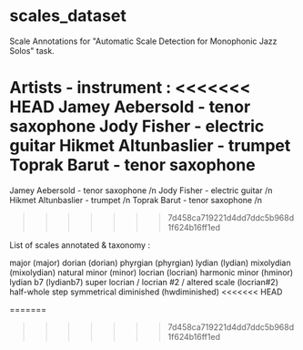 # scales_dataset
Scale Annotations for "Automatic Scale Detection for Monophonic Jazz Solos" task.

Artists - instrument :
<<<<<<< HEAD
Jamey Aebersold - tenor saxophone 
Jody Fisher - electric guitar 
Hikmet Altunbaslier - trumpet 
Toprak Barut - tenor saxophone 
=======
Jamey Aebersold - tenor saxophone /n
Jody Fisher - electric guitar /n
Hikmet Altunbaslier - trumpet /n
Toprak Barut - tenor saxophone /n
>>>>>>> 7d458ca719221d4dd7ddc5b968d1f624b16ff1ed

List of scales annotated & taxonomy :

major (major)
dorian (dorian)
phyrgian (phyrgian)
lydian (lydian)
mixolydian (mixolydian)
natural minor (minor)
locrian (locrian)
harmonic minor (hminor)
lydian b7 (lydianb7)
super locrian / locrian #2 / altered scale (locrian#2)
half-whole step symmetrical diminished (hwdiminished)
<<<<<<< HEAD

=======
>>>>>>> 7d458ca719221d4dd7ddc5b968d1f624b16ff1ed
